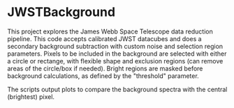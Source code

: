 # JWSTBackground
This project explores the James Webb Space Telescope data reduction pipeline. This code accepts calibrated JWST datacubes and does a secondary background subtraction with custom noise and selection region parameters. Pixels to be included in the background are selected with either a circle or rectange, with flexible shape and exclusion regions (can remove areas of the circle/box if needed). Bright regions are masked before background calculations, as defined by the "threshold" parameter.

The scripts output plots to compare the background spectra with the central (brightest) pixel. 
